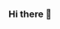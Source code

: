 ### Hi there 👋

<!--
**AybukeGurbuz1/AybukeGurbuz1** is a ✨ _special_ ✨ repository because its `README.md` (this file) appears on your GitHub profile.

Here are some ideas to get you started:

- 🔭 I’m Automation Engineer
- 🌱 I’m currently learning Information Technologies
- 💬 Ask me about Java, Lambda, HTML, CSS, SQL, Selenium, Junit, TestNg, Cucumber, STLC
- 📫 How to reach me: aybukeegrbzz@gmail.com
- ⚡ Fun fact: learning something new, traveling to new places and do a little painting 
-->
